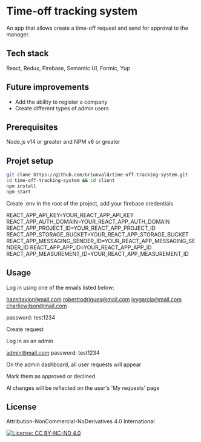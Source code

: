 # Time-off tracking system

An app that allows create a time-off request and send for approval to the manager.

## Tech stack

React, Redux, Firebase, Semantic UI, Formic, Yup

## Future improvements

- Add the ability to register a company
- Create different types of admin users

## Prerequisites

Node.js v14 or greater and NPM v6 or greater

## Projet setup

```bash
git clone https://github.com/Griunvald/time-off-tracking-system.git
cd time-off-tracking-system && cd client
npm install
npm start
```

Create .env in the root of the project, add your firebase credentials

REACT_APP_API_KEY=YOUR_REACT_APP_API_KEY
REACT_APP_AUTH_DOMAIN=YOUR_REACT_APP_AUTH_DOMAIN
REACT_APP_PROJECT_ID=YOUR_REACT_APP_PROJECT_ID
REACT_APP_STORAGE_BUCKET=YOUR_REACT_APP_STORAGE_BUCKET
REACT_APP_MESSAGING_SENDER_ID=YOUR_REACT_APP_MESSAGING_SENDER_ID
REACT_APP_APP_ID=YOUR_REACT_APP_APP_ID
REACT_APP_MEASUREMENT_ID=YOUR_REACT_APP_MEASUREMENT_ID

## Usage

Log in using one of the emails listed below:

hazeltaylor@mail.com
robertrodrigues@mail.com
ivygarcia@mail.com
charliewilson@mail.com

password: test1234

Create request

Log in as an admin

admin@mail.com
password: test1234

On the admin dashboard, all user requests will appear

Mark them as approved or declined

Al changes will be reflected on the user's 'My requests' page

## License

Attribution-NonCommercial-NoDerivatives 4.0 International

[![License: CC BY-NC-ND 4.0](https://licensebuttons.net/l/by-nc-nd/4.0/80x15.png)](https://creativecommons.org/licenses/by-nc-nd/4.0/)
